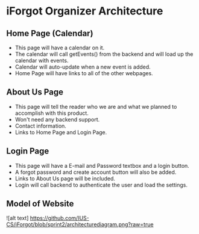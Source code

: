 # iForgot Organizer Architecture


## Home Page (Calendar)

* This page will have a calendar on it.
* The calendar will call getEvents() from the backend and will load up the calendar with events.
* Calendar will auto-update when a new event is added.
* Home Page will have links to all of the other webpages.

## About Us Page

* This page will tell the reader who we are and what we planned to accomplish with this product.
* Won't need any backend support.
* Contact information.
* Links to Home Page and Login Page.

## Login Page

* This page will have a E-mail and Password textbox and a login button.
* A forgot password and create account button will also be added.
* Links to About Us page will be included.
* Login will call backend to authenticate the user and load the settings.

## Model of Website

![alt text] https://github.com/IUS-CS/iForgot/blob/sprint2/architecturediagram.png?raw=true